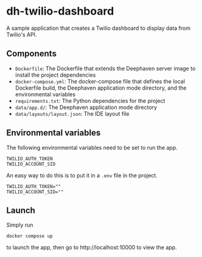 # dh-twilio-dashboard

A sample application that creates a Twilio dashboard to display data from Twilio's API.

## Components

* `Dockerfile`: The Dockerfile that extends the Deephaven server image to install the project dependencies
* `docker-compose.yml`: The docker-compose file that defines the local Dockerfile build, the Deephaven application mode directory, and the environmental variables
* `requirements.txt`: The Python dependencies for the project
* `data/app.d/`: The Deephaven application mode directory
* `data/layouts/layout.json`: The IDE layout file

## Environmental variables

The following environmental variables need to be set to run the app.

```
TWILIO_AUTH_TOKEN
TWILIO_ACCOUNT_SID
```

An easy way to do this is to put it in a `.env` file in the project.

```
TWILIO_AUTH_TOKEN=""
TWILIO_ACCOUNT_SID=""
```

## Launch

Simply run

```
docker compose up
```

to launch the app, then go to http://localhost:10000 to view the app.
